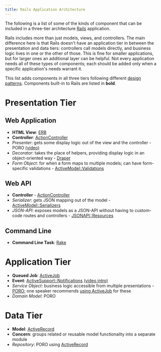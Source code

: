 ```yaml
---
title: Rails Application Architecture
---
```


The following is a list of some of the kinds of component that can be included in a three-tier architecture [Rails](Rails) application.

Rails includes more than just models, views, and controllers. The main difference here is that Rails doesn't have an application tier in between the presentation and data tiers: controllers call models directly, and business logic lives in one or the other of those. This is fine for smaller applications, but for larger ones an additional layer can be helpful. Not every application needs all of these types of components; each should be added only when a specific application's needs warrant it.

This list adds components in all three tiers following different [design patterns](Patterns). Components built-in to Rails are listed in **bold**.

# Presentation Tier

## Web Application

* **HTML View**: [ERB](http://guides.rubyonrails.org/layouts_and_rendering.html)
* **Controller**: [ActionController](http://guides.rubyonrails.org/action_controller_overview.html)
* *Presenter*: gets some display logic out of the view and the controller - PORO [(video)](http://youtu.be/bHpVdOzrvkE)
* *Decorator*: takes the place of helpers, providing display logic in an object-oriented way - [Draper](http://youtu.be/bHpVdOzrvkE)
* *Form Object*: for when a form maps to multiple models; can have form-specific validations - [ActiveModel::Validations](http://culttt.com/2015/11/04/using-form-objects-in-ruby-on-rails)

## Web API

* **Controller** - [ActionController](http://guides.rubyonrails.org/action_controller_overview.html)
* *Serializer*: gets JSON mapping out of the model - [ActiveModel::Serializers](https://github.com/rails-api/active_model_serializers)
* *JSON-API*: exposes models as a JSON-API without having to custom-code routes and controllers - [JSONAPI::Resources](http://www.cerebris.com/blog/2014/08/22/introducing-jsonapi-resources/)

## Command Line

* **Command Line Task**: [Rake](http://guides.rubyonrails.org/command_line.html#custom-rake-tasks)

# Application Tier

* **Queued Job**: [ActiveJob](http://guides.rubyonrails.org/active_job_basics.html)
* **Event**: [ActiveSupport::Notifications](http://www.rubydoc.info/gems/activesupport/4.2.4/ActiveSupport/Notifications) [(video intro)](https://youtu.be/dgUhP606F9w)
* *Service Object*: business logic accessible from multiple presentations - [PORO](http://stevelorek.com/service-objects.html); one speaker recommends [using ActiveJob](https://youtu.be/60LH3em78V8) for these
* *Domain Model*: PORO

# Data Tier

* **Model**: [ActiveRecord](http://guides.rubyonrails.org/active_record_basics.html)
* **Concern**: groups related or reusable model functionality into a separate module
* *Repository*: PORO using [ActiveRecord](http://guides.rubyonrails.org/active_record_basics.html)
